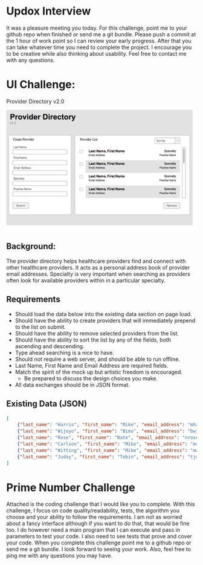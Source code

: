 # Updox Interview

It was a pleasure meeting you today.  For this challenge, point me to your github repo when finished or send me a git bundle.  Please push a commit at the 1 hour of work point so I can review your early progress.  After that you can take whatever time you need to complete the project.  I encourage you to be creative while also thinking about usability. Feel free to contact me with any questions.

# UI Challenge:

Provider Directory v2.0

![Provider Directory v2.0](provider-directory.png)

## Background:

The provider directory helps healthcare providers find and connect with other healthcare providers.  It acts as a personal address book of provider email addresses.  Specialty is very important when searching as providers often look for available providers within in a particular specialty.
 
 
## Requirements
 
- Should load the data below into the existing data section on page load.
- Should have the ability to create providers that will immediately prepend to the list on submit.
- Should have the ability to remove selected providers from the list.
- Should have the ability to sort the list by any of the fields, both ascending and descending.
- Type ahead searching is a nice to have.
- Should not require a web server, and should be able to run offline.
- Last Name, First Name and Email Address are required fields.
- Match the spirit of the mock up but artistic freedom is encouraged.
    - Be prepared to discuss the design choices you make.
- All data exchanges should be in JSON format.
    
## Existing Data (JSON)

```json
[
    {"last_name": "Harris", "first_name": "Mike", "email_address": "mharris@updox.com", "specialty": "Pediatrics", "practice_name": "Harris Pediatrics"},
    {"last_name": "Wijoyo", "first_name": "Bimo", "email_address": "bwijoyo@updox.com", "specialty": "Podiatry", "practice_name": "Wijoyo Podiatry"},
    {"last_name": "Rose", "first_name": "Nate", "email_address": "nrose@updox.com", "specialty": "Surgery", "practice_name": "Rose Cutters"},
    {"last_name": "Carlson", "first_name": "Mike", "email_address": "mcarlson@updox.com", "specialty": "Orthopedics", "practice_name": "Carlson Orthopedics"},
    {"last_name": "Witting", "first_name": "Mike", "email_address": "mwitting@updox.com", "specialty": "Pediatrics", "practice_name": "Witting’s Well Kids Pediatrics"},
    {"last_name": "Juday", "first_name": "Tobin", "email_address": "tjuday@updox.com", "specialty": "General Medicine", "practice_name": "Juday Family Practice"}
]
```
 
# Prime Number Challenge

Attached is the coding challenge that I would like you to complete.  With this challenge, I focus on code quality/readability, tests, the algorithm you choose and your ability to follow the requirements.  I am not as worried about a fancy interface although if you want to do that, that would be fine too.  I do however need a main program that I can execute and pass in parameters to test your code.  I also need to see tests that prove and cover your code.  When you complete this challenge point me to a github repo or send me a git bundle.  I look forward to seeing your work.  Also, feel free to ping me with any questions you may have. 
